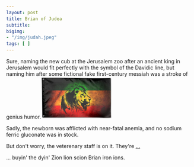 ```yaml
---
layout: post
title: Brian of Judea
subtitle: 
bigimg: 
- "/img/judah.jpeg"
tags: [ ]
---
```


Sure, naming the new cub at the Jerusalem zoo after an ancient king in Jerusalem would fit perfectly with the symbol of the Davidic line, but  naming him after some fictional fake first-century messiah was a stroke of genius humor.<img src="/img/judah.jpeg" alt="judah" style="zoom:25%;" />

Sadly, the newborn was afflicted with near-fatal anemia, and no sodium ferric gluconate was in stock.

But don't worry, the veterenary staff is on it. They're [...](/2020-09-10-brian/)

<!--end.excerpt-->

... buyin' the dyin' Zion lion scion Brian iron ions.
